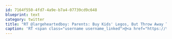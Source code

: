 ```yaml
---
id: 7164f550-4fd7-4a9e-b7a4-07739cd9c648
blueprint: text
category: twitter
title: "RT @largeheartedboy: Parents: Buy Kids' Legos, But Throw Away The Instructions  onforb.es/wr8VNa  #creativity #toys"
caption: 'RT <span class="username username_linked">@<a href="https://twitter.com/largeheartedboy" title="David Gutowski">largeheartedboy</a></span>: Parents: Buy Kids'' Legos, But Throw Away The Instructions  <a href="http://onforb.es/wr8VNa" title="http://onforb.es/wr8VNa" class="link link_untco">onforb.es/wr8VNa</a>  <span class="hashtag hashtag_local">#<a href="http://tweettemp.darylchymko.ca/?tag=creativity">creativity</a> <span class="hashtag hashtag_local">#<a href="http://tweettemp.darylchymko.ca/?tag=toys">toys</a>'
---
```


